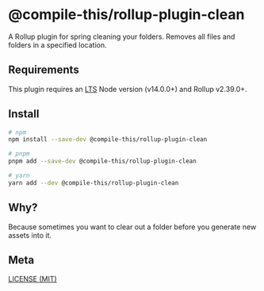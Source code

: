 # @compile-this/rollup-plugin-clean

A Rollup plugin for spring cleaning your folders. Removes all files and folders in a specified location.

## Requirements

This plugin requires an [LTS](https://github.com/nodejs/Release) Node version (v14.0.0+) and Rollup v2.39.0+.

## Install

``` bash
# npm
npm install --save-dev @compile-this/rollup-plugin-clean

# pnpm
pnpm add --save-dev @compile-this/rollup-plugin-clean

# yarn
yarn add --dev @compile-this/rollup-plugin-clean
```

## Why?

Because sometimes you want to clear out a folder before you generate new assets into it.

## Meta

[LICENSE (MIT)](/LICENSE)
